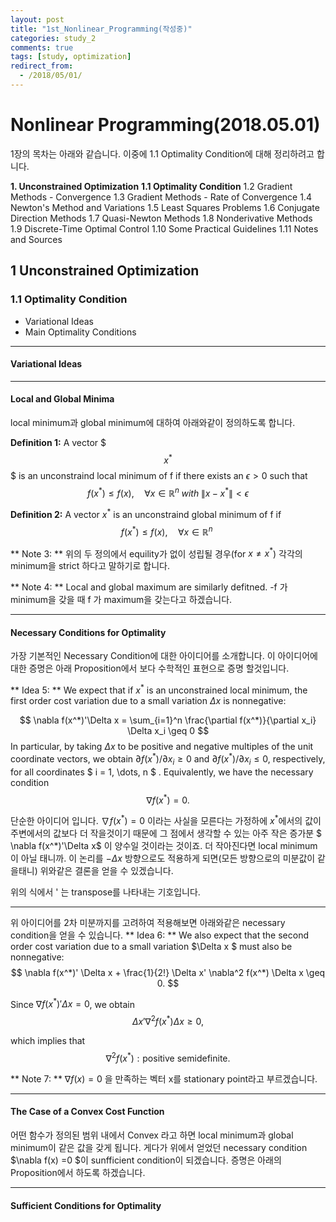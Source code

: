 ```yaml
---
layout: post
title: "1st_Nonlinear_Programming(작성중)"
categories: study_2
comments: true
tags: [study, optimization]
redirect_from:
  - /2018/05/01/
---
```



# Nonlinear Programming(2018.05.01)

1장의 목차는 아래와 같습니다. 이중에 1.1 Optimality Condition에 대해 정리하려고 합니다.

**1. Unconstrained Optimization**
**1.1 Optimality Condition**
1.2 Gradient Methods - Convergence
1.3 Gradient Methods - Rate of Convergence
1.4 Newton's Method and Variations
1.5 Least Squares Problems
1.6 Conjugate Direction Methods
1.7 Quasi-Newton Methods
1.8 Nonderivative Methods
1.9 Discrete-Time Optimal Control
1.10 Some Practical Guidelines
1.11 Notes and Sources


## 1 Unconstrained Optimization
### 1.1 Optimality Condition

- Variational Ideas
- Main Optimality Conditions

___
#### Variational Ideas
___
#### Local and Global Minima
local minimum과 global minimum에 대하여 아래와같이 정의하도록 합니다.

**Definition 1:** A vector $$$x^*$$$ is an unconstraind local minimum of f if there exists an $\epsilon >0$ such that
$$ f(x^*) \leq f(x), \quad \forall x \in \mathbb{R}^n \;  with \; \lVert x-x^* \rVert < \epsilon  $$

**Definition 2:** A vector $x^*$ is an unconstraind global minimum of f if
$$ f(x^*) \leq f(x), \quad \forall x \in \mathbb{R}^n \;   $$

** Note 3: ** 위의 두 정의에서 equility가 없이 성립될 경우(for $x \neq x^*$) 각각의 minimum을 strict 하다고 말하기로 합니다.

** Note 4: ** Local and global maximum are similarly defitned. -f 가 minimum을 갖을 때 f 가 maximum을 갖는다고 하겠습니다.

___
#### Necessary Conditions for Optimality

가장 기본적인 Necessary Condition에 대한 아이디어를 소개합니다. 이 아이디어에 대한 증명은 아래 Proposition에서 보다 수학적인 표현으로 증명 할것입니다.

** Idea 5: **
We expect that if $x^*$ is an unconstrained local minimum, the first order cost variation due to a small variation $\Delta x$ is nonnegative:

$$ \nabla f(x^*)'\Delta x = \sum_{i=1}^n \frac{\partial f(x^*)}{\partial x_i} \Delta x_i \geq 0 $$
In particular, by taking $\Delta x$ to be positive and negative multiples of the unit coordinate vectors, we obtain $\partial f(x^*) / \partial x_i \geq 0$ and $\partial f(x^*) / \partial x_i \leq 0$, respectively, for all coordinates $ i = 1, \dots, n $ . Equivalently, we have the necessary condition
$$ \nabla f(x^*) = 0.  $$

단순한 아이디어 입니다. $\nabla f(x^*) = 0$ 이라는 사실을 모른다는 가정하에 $x^*$에서의 값이 주변에서의 값보다 더 작을것이기 때문에 그 점에서 생각할 수 있는 아주 작은 증가분 $ \nabla f(x^*)'\Delta x$ 이 양수일 것이라는 것이죠. 더 작아진다면 local minimum이 아닐 태니까. 이 논리를 $-\Delta x$ 방향으로도 적용하게 되면(모든 방향으로의 미분값이 같을태니) 위와같은 결론을 얻을 수 있겠습니다.

위의 식에서 ' 는 transpose를 나타내는 기호입니다.
___
위 아이디어를 2차 미분까지를 고려하여 적용해보면 아래와같은 necessary condition을 얻을 수 있습니다.
** Idea 6: **
We also expect that the second order cost variation due to a small variation $\Delta x $ must also be nonnegative:
$$ \nabla f(x^*)' \Delta x + \frac{1}{2!} \Delta x' \nabla^2 f(x^*) \Delta x \geq 0. $$

Since $\nabla f(x^*)' \Delta x = 0$, we obtain
$$ \Delta x' \nabla^2 f(x^*) \Delta x \geq 0, $$

which implies that
$$ \nabla^2 f(x^*) : \text{positive semidefinite.}$$

** Note 7: ** $\nabla f(x) = 0$ 을 만족하는 벡터 x를 stationary point라고 부르겠습니다.
___
#### The Case of a Convex Cost Function

어떤 함수가 정의된 범위 내에서 Convex 라고 하면 local minimum과 global minimum이 같은 값을 갖게 됩니다. 게다가 위에서 얻었던 necessary condition $\nabla f(x) =0 $이 sunfficient condition이 되겠습니다. 증명은 아래의 Proposition에서 하도록 하겠습니다.
___
#### Sufficient Conditions for Optimality
